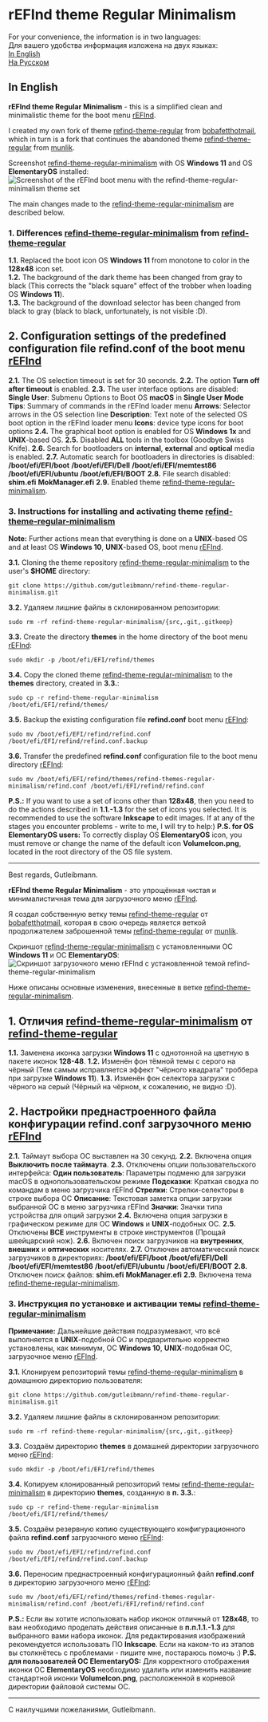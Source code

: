# rEFInd theme Regular Minimalism #

For your convenience, the information is in two languages:  
Для вашего удобства информация изложена на двух языках:  
[In English](#In_English)  
[На Русском](#На_Русском)  

  
## <a name="In_English"></a> In English ##  

**rEFInd theme Regular Minimalism** - this is a simplified clean and minimalistic theme for the boot menu [rEFInd](https://www.rodsbooks.com/refind/index.html).

I created my own fork of theme [refind-theme-regular](https://github.com/bobafetthotmail/refind-theme-regular) from [bobafetthotmail](https://github.com/bobafetthotmail), which in turn is a fork that continues the abandoned theme [refind-theme-regular](https://github.com/munlik/refind-theme-regular) from [munlik](https://github.com/munlik).

Screenshot [refind-theme-regular-minimalism](https://github.com/Gutleibmann/refind-theme-regular-minimalism) with OS **Windows 11** and OS **ElementaryOS** installed:
![Screenshot of the rEFInd boot menu with the refind-theme-regular-minimalism theme set](https://raw.github.com/Gutleibmann/refind-theme-regular-minimalism/master/refind-theme-regular-minimalism-screenshot.png)

The main changes made to the [refind-theme-regular-minimalism](https://github.com/Gutleibmann/refind-theme-regular-minimalism) are described below.

### 1. Differences [refind-theme-regular-minimalism](https://github.com/Gutleibmann/refind-theme-regular-minimalism) from [refind-theme-regular](https://github.com/bobafetthotmail/refind-theme-regular) ###
**1.1.** Replaced the boot icon OS **Windows 11** from monotone to color in the **128х48** icon set.  
**1.2.** The background of the dark theme has been changed from gray to black (This corrects the "black square" effect of the trobber when loading OS **Windows 11**).  
**1.3.** The background of the download selector has been changed from black to gray (black to black, unfortunately, is not visible :D).  

## 2. Configuration settings of the predefined configuration file refind.conf of the boot menu [rEFInd](https://www.rodsbooks.com/refind/index.html)
**2.1.** The OS selection timeout is set for 30 seconds.
**2.2.** The option **Turn off after timeout** is enabled.
**2.3.** The user interface options are disabled:
   **Single User**: Submenu Options to Boot OS **macOS** in **Single User Mode**
   **Tips**: Summary of commands in the rEFInd loader menu
   **Arrows**: Selector arrows in the OS selection line
   **Description**: Text note of the selected OS boot option in the rEFInd loader menu
   **Icons**: device type icons for boot options
**2.4.** The graphical boot option is enabled for OS **Windows 1x** and **UNIX**-based OS.
**2.5.** Disabled **ALL** tools in the toolbox (Goodbye Swiss Knife).
**2.6.** Search for bootloaders on **internal**, **external** and **optical** media is enabled.
**2.7.** Automatic search for bootloaders in directories is disabled:
   **/boot/efi/EFI/boot**
   **/boot/efi/EFI/Dell**
   **/boot/efi/EFI/memtest86**
   **/boot/efi/EFI/ubuntu**
   **/boot/efi/EFI/BOOT**
**2.8.** File search disabled:
   **shim.efi**
   **MokManager.efi**
**2.9.** Enabled theme [refind-theme-regular-minimalism](https://github.com/Gutleibmann/refind-theme-regular-minimalism).

### 3. Instructions for installing and activating theme [refind-theme-regular-minimalism](https://github.com/Gutleibmann/refind-theme-regular-minimalism)
**Note:** Further actions mean that everything is done on a **UNIX**-based OS and at least OS **Windows 10**, **UNIX**-based OS, boot menu [rEFInd](https://www.rodsbooks.com/refind/index.html).

**3.1.** Cloning the theme repository [refind-theme-regular-minimalism](https://github.com/Gutleibmann/refind-theme-regular-minimalism) to the user's **$HOME** directory:
   ```
   git clone https://github.com/gutleibmann/refind-theme-regular-minimalism.git
   ```
**3.2.** Удаляем лишние файлы в склонированном репозитории:
   ```
   sudo rm -rf refind-theme-regular-minimalism/{src,.git,.gitkeep}
   ```
**3.3.** Create the directory **themes** in the home directory of the boot menu [rEFInd](https://www.rodsbooks.com/refind/index.html):
   ```
   sudo mkdir -p /boot/efi/EFI/refind/themes
   ```
**3.4.** Copy the cloned theme [refind-theme-regular-minimalism](https://github.com/Gutleibmann/refind-theme-regular-minimalism) to the **themes** directory, created in **3.3.**:
   ```
   sudo cp -r refind-theme-regular-minimalism /boot/efi/EFI/refind/themes/
   ```
**3.5.** Backup the existing configuration file **refind.conf** boot menu [rEFInd](https://www.rodsbooks.com/refind/index.html):
   ```
   sudo mv /boot/efi/EFI/refind/refind.conf /boot/efi/EFI/refind/refind.conf.backup
   ```
**3.6.** Transfer the predefined **refind.conf** configuration file to the boot menu directory [rEFInd](https://www.rodsbooks.com/refind/index.html):
   ```
   sudo mv /boot/efi/EFI/refind/themes/refind-themes-regular-minimalism/refind.conf /boot/efi/EFI/refind/refind.conf
   ```

**P.S.:** If you want to use a set of icons other than **128х48**, then you need to do the actions described in **1.1.-1.3** for the set of icons you selected. It is recommended to use the software **Inkscape** to edit images.
If at any of the stages you encounter problems - write to me, I will try to help:)
**P.S. for OS ElementaryOS users:** To correctly display OS **ElementaryOS** icon, you must remove or change the name of the default icon **VolumeIcon.png**, located in the root directory of the OS file system.
_____________
Best regards, 
Gutleibmann.





**<a name="На_Русском"></a>**

**rEFInd theme Regular Minimalism** - это упрощённая чистая и минималистичная тема для загрузочного меню [rEFInd](https://www.rodsbooks.com/refind/index.html).

Я создал собственную ветку темы [refind-theme-regular](https://github.com/bobafetthotmail/refind-theme-regular) от [bobafetthotmail](https://github.com/bobafetthotmail), которая в свою очередь является веткой продолжателем заброшенной темы [refind-theme-regular](https://github.com/munlik/refind-theme-regular) от [munlik](https://github.com/munlik).

Скриншот [refind-theme-regular-minimalism](https://github.com/Gutleibmann/refind-theme-regular-minimalism) с установленными ОС **Windows 11** и ОС **ElementaryOS**:
![Скриншот загрузочного меню rEFInd с установленной темой refind-theme-regular-minimalism](https://raw.github.com/Gutleibmann/refind-theme-regular-minimalism/master/refind-theme-regular-minimalism=screenshot.png)

Ниже описаны основные изменения, внесенные в ветке [refind-theme-regular-minimalism](https://github.com/Gutleibmann/refind-theme-regular-minimalism).

## 1. Отличия [refind-theme-regular-minimalism](https://github.com/Gutleibmann/refind-theme-regular-minimalism) от [refind-theme-regular](https://github.com/bobafetthotmail/refind-theme-regular)
**1.1.** Заменена иконка загрузки **Windows 11** с однотонной на цветную в пакете иконок **128-48**.
**1.2.** Изменён фон тёмной темы с серого на чёрный (Тем самым исправляется эффект "чёрного квадрата" троббера при загрузке **Windows 11**).
**1.3.** Изменён фон селектора загрузки с чёрного на серый (Чёрный на чёрном, к сожалению, не видно :D).

## 2. Настройки преднастроенного файла конфигурации refind.conf загрузочного меню [rEFInd](https://www.rodsbooks.com/refind/index.html)
**2.1.** Таймаут выбора ОС выставлен на 30 секунд.
**2.2.** Включена опция **Выключить после таймаута**.
**2.3.** Отключены опции пользовательского интерфейса: 
   **Один пользователь**: Параметры подменю для загрузки macOS в однопользовательском режиме
   **Подсказки**: Краткая сводка по командам в меню загрузчика rEFInd
   **Стрелки**: Стрелки-селекторы в строке выбора ОС
   **Описание**: Текстовая заметка опции загрузки выбранной ОС в меню загрузчика rEFInd
   **Значки**: Значки типа устройства для опций загрузки
**2.4.** Включена опция загрузки в графическом режиме для ОС **Windows** и **UNIX**-подобных ОС.
**2.5.** Отключены **ВСЕ** инструменты в строке инструментов (Прощай швейцарский нож).
**2.6.** Включен поиск загрузчиков на **внутренних**, **внешних** и **оптических** носителях.
**2.7.** Отключен автоматический поиск загрузчиков в директориях:
   **/boot/efi/EFI/boot**
   **/boot/efi/EFI/Dell**
   **/boot/efi/EFI/memtest86**
   **/boot/efi/EFI/ubuntu**
   **/boot/efi/EFI/BOOT**
**2.8.** Отключен поиск файлов:
   **shim.efi**
   **MokManager.efi**
**2.9.** Включена тема [refind-theme-regular-minimalism](https://github.com/Gutleibmann/refind-theme-regular-minimalism).

### 3. Инструкция по установке и активации темы [refind-theme-regular-minimalism](https://github.com/Gutleibmann/refind-theme-regular-minimalism)
**Примечание:** Дальнейшие действия подразумевают, что всё выполняется в **UNIX**-подобной ОС и предварительно корректно установлены, как минимум, ОС **Windows 10**, **UNIX**-подобная ОС, загрузочное меню [rEFInd](https://www.rodsbooks.com/refind/index.html).

**3.1.** Клонируем репозиторий темы [refind-theme-regular-minimalism](https://github.com/Gutleibmann/refind-theme-regular-minimalism) в домашнюю директорию пользователя:
   ```
   git clone https://github.com/gutleibmann/refind-theme-regular-minimalism.git
   ```
**3.2.** Удаляем лишние файлы в склонированном репозитории:
   ```
   sudo rm -rf refind-theme-regular-minimalism/{src,.git,.gitkeep}
   ```
**3.3.** Создаём директорию **themes** в домашней директории загрузочного меню [rEFInd](https://www.rodsbooks.com/refind/index.html):
   ```
   sudo mkdir -p /boot/efi/EFI/refind/themes
   ```
**3.4.** Копируем клонированный репозиторий темы [refind-theme-regular-minimalism](https://github.com/Gutleibmann/refind-theme-regular-minimalism) в директорию **themes**, созданную в **п. 3.3.**:
   ```
   sudo cp -r refind-theme-regular-minimalism /boot/efi/EFI/refind/themes/
   ```
**3.5.** Создаём резервную копию существующего конфигурационного файла **refind.conf** загрузочного меню [rEFInd](https://www.rodsbooks.com/refind/index.html):
   ```
   sudo mv /boot/efi/EFI/refind/refind.conf /boot/efi/EFI/refind/refind.conf.backup
   ```
**3.6.** Переносим преднастроенный конфигурационный файл **refind.conf** в директорию загрузочного меню [rEFInd](https://www.rodsbooks.com/refind/index.html):
   ```
   sudo mv /boot/efi/EFI/refind/themes/refind-themes-regular-minimalism/refind.conf /boot/efi/EFI/refind/refind.conf
   ```

**P.S.:** Если вы хотите использовать набор иконок отличный от **128х48**, то вам необходимо проделать действия описанные в **п.п.1.1.-1.3** для выбранного вами набора иконок. Для редактирования изображений рекомендуется использовать ПО **Inkscape**.
Если на каком-то из этапов вы столкнётесь с проблемами - пишите мне, постараюсь помочь :)
**P.S. для пользователей ОС ElementaryOS:** Для корректного отображения иконки ОС **ElementaryOS** необходимо удалить или изменить название стандартной иконки **VolumeIcon.png**, расположенной в корневой директории файловой системы ОС.
_________________________
С наилучшими пожеланиями, 
Gutleibmann.
